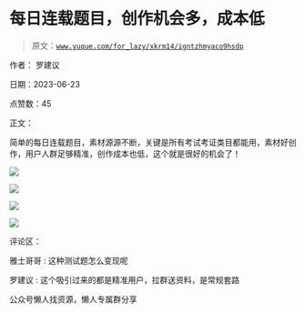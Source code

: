 # 每日连载题目，创作机会多，成本低

> 原文：[`www.yuque.com/for_lazy/xkrm14/igntzhmyaco9hsdp`](https://www.yuque.com/for_lazy/xkrm14/igntzhmyaco9hsdp)

作者： 罗建议

日期：2023-06-23

点赞数：45

正文：

简单的每日连载题目，素材源源不断，关键是所有考试考证类目都能用，素材好创作，用户人群足够精准，创作成本也低，这个就是很好的机会了！

![](img/12d64f503fca97fde888eb0415a1814a.png)

![](img/8d1031eca8cd28ab0b02da5c1e4be7d5.png)

![](img/b0f40631e94ce435db11e36c4938f59a.png)

![](img/29e708a262663c3147044852762e7ab8.png)

评论区：

雅士哥哥 : 这种测试题怎么变现呢

罗建议 : 这个吸引过来的都是精准用户，拉群送资料，是常规套路

公众号懒人找资源，懒人专属群分享

